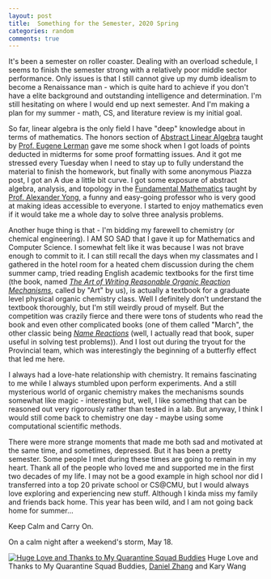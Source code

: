 ```yaml
---
layout: post
title:  Something for the Semester, 2020 Spring
categories: random
comments: true
---
```

It's been a semester on roller coaster. Dealing with an overload schedule, I seems to finish the semester strong with a relatively poor middle sector performance. Only issues is that I still cannot give up my dumb idealism to become a Renaissance man - which is quite hard to achieve if you don't have a elite background and outstanding intelligence and determination. I'm still hesitating on where I would end up next semester. And I'm making a plan for my summer - math, CS, and literature review is my initial goal.

So far, linear algebra is the only field I have "deep" knowledge about in terms of mathematics. The honors section of [Abstract Linear Algebra](https://faculty.math.illinois.edu/~lerman/416/s20/416s20.html) taught by [Prof. Eugene Lerman](https://faculty.math.illinois.edu/~lerman/) gave me some shock when I got loads of points deducted in midterms for some proof formatting issues. And it got me stressed every Tuesday when I need to stay up to fully understand the material to finish the homework, but finally with some anonymous Piazza post, I got an A due a little bit curve. I got some exposure of abstract algebra, analysis, and topology in the [Fundamental Mathematics](https://faculty.math.illinois.edu/~ayong/Spring2020Math347H/index.html) taught by [Prof. Alexander Yong](https://faculty.math.illinois.edu/~ayong/), a funny and easy-going professor who is very good at making ideas accessible to everyone. I started to enjoy mathematics even if it would take me a whole day to solve three analysis problems.

Another huge thing is that - I'm bidding my farewell to chemistry (or chemical engineering). I AM SO SAD that I gave it up for Mathematics and Computer Science. I somewhat felt like it was because I was not brave enough to commit to it. I can still recall the days when my classmates and I gathered in the hotel room for a heated chem discussion during the chem summer camp, tried reading English academic textbooks for the first time (the book, named [*The Art of Writing Reasonable Organic Reaction Mechanisms*](https://www.amazon.com/Writing-Reasonable-Organic-Reaction-Mechanisms/dp/0387954686), called by "Art" by us), is actually a textbook for a graduate level physical organic chemistry class. Well I definitely don't understand the textbook thoroughly, but I'm still weirdly proud of myself. But the competition was crazily fierce and there were tons of students who read the book and even other complicated books (one of them called "March", the other classic being [*Name Reactions*](https://link.springer.com/book/10.1007/978-3-662-05336-2) (well, I actually read that book, super useful in solving test problems)). And I lost out during the tryout for the Provincial team, which was interestingly the beginning of a butterfly effect that led me here.

I always had a love-hate relationship with chemistry. It remains fascinating to me while I always stumbled upon perform experiments. And a still mysterious world of organic chemistry makes the mechanisms sounds somewhat like magic - interesting but, well, I like something that can be reasoned out very rigorously rather than tested in a lab. But anyway, I think I would still come back to chemistry one day - maybe using some computational scientific methods.

There were more strange moments that made me both sad and motivated at the same time, and sometimes, depressed. But it has been a pretty semester. Some people I met during these times are going to remain in my heart. Thank all of the people who loved me and supported me in the first two decades of my life. I may not be a good example in high school nor did I transferred into a top 20 private school or CS@CMU, but I would always love exploring and experiencing new stuff. Although I kinda miss my family and friends back home. This year has been wild, and I am not going back home for summer...

Keep Calm and Carry On.

On a calm night after a weekend's storm, May 18.

[![Huge Love and Thanks to My Quarantine Squad Buddies](../../../../assets/images/5-18/mymosaic-0.5.png "Huge Love and Thanks to My Quarantine Squad Buddies, Daniel Zhang and Kary Wang")](https://www.instagram.com/p/B_GP3c0p1cF/?utm_source=ig_web_copy_link)
Huge Love and Thanks to My Quarantine Squad Buddies, [Daniel Zhang](https://www.danielz.ch/) and Kary Wang

